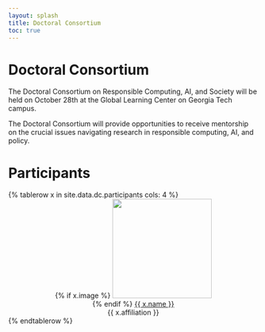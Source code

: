 ```yaml
---
layout: splash
title: Doctoral Consortium
toc: true
---
```


<h1>Doctoral Consortium</h1>

The Doctoral Consortium on Responsible Computing, AI, and Society will be held on October 28th at the Global Learning Center on Georgia Tech campus.

The Doctoral Consortium will provide opportunities to receive mentorship on the crucial issues navigating research in responsible computing, AI, and policy.

<h1>Participants</h1>

<table>
{% tablerow x in site.data.dc.participants cols: 4 %}
<div id="{{ x.name }}" style="text-align:center;">
{% if x.image %}
<img src="{{ x.image }}" style="height:200px;width:auto;"><br>
{% endif %}
<a href="{{ x.website }}">{{ x.name }}</a><br>
{{ x.affiliation }}
</div>
{% endtablerow %}
</table>